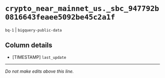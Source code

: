 # `crypto_near_mainnet_us._sbc_947792b0816643feaee5092be45c2a1f`
`bq-1` | `bigquery-public-data`

## Column details
* [TIMESTAMP] `last_update`

-------------------------------------------------------------------------------
*Do not make edits above this line.*
